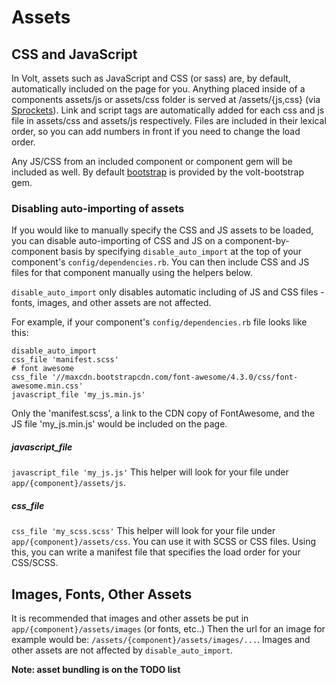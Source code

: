 # Assets

## CSS and JavaScript

In Volt, assets such as JavaScript and CSS (or sass) are, by default, automatically included on the page for you.  Anything placed inside of a components assets/js or assets/css folder is served at /assets/{js,css} (via [Sprockets](https://github.com/sstephenson/sprockets)).  Link and script tags are automatically added for each css and js file in assets/css and assets/js respectively.  Files are included in their lexical order, so you can add numbers in front if you need to change the load order.

Any JS/CSS from an included component or component gem will be included as well.  By default [bootstrap](http://getbootstrap.com/) is provided by the volt-bootstrap gem.

### Disabling auto-importing of assets
If you would like to manually specify the CSS and JS assets to be loaded, you can disable auto-importing of CSS and JS on a component-by-component basis by specifying ```disable_auto_import``` at the top of your component's ```config/dependencies.rb```. You can then include CSS and JS files for that component manually using the helpers below.

```disable_auto_import``` only disables automatic including of JS and CSS files - fonts, images, and other assets are not affected.

For example, if your component's ```config/dependencies.rb``` file looks like this:

```
disable_auto_import
css_file 'manifest.scss'
# font awesome
css_file '//maxcdn.bootstrapcdn.com/font-awesome/4.3.0/css/font-awesome.min.css'
javascript_file 'my_js.min.js'
```
Only the 'manifest.scss', a link to the CDN copy of FontAwesome, and the JS file 'my_js.min.js' would be included on the page.

##### javascript_file
```javascript_file 'my_js.js'```
This helper will look for your file under ```app/{component}/assets/js```.

##### css_file
```css_file 'my_scss.scss'```
This helper will look for your file under ```app/{component}/assets/css```. You can use it with SCSS or CSS files. Using this, you can write a manifest file that specifies the load order for your CSS/SCSS.

## Images, Fonts, Other Assets

It is recommended that images and other assets be put in ```app/{component}/assets/images``` (or fonts, etc..)  Then the url for an image for example would be: ```/assets/{component}/assets/images/...```. Images and other assets are not affected by ```disable_auto_import```.

**Note: asset bundling is on the TODO list**
